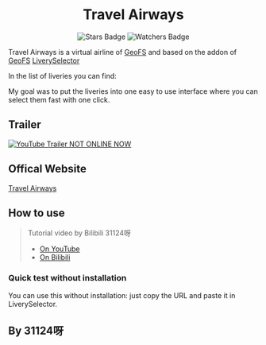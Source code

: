 <h1 align="center">Travel Airways</h1>

<p align="center">
    <img alt="Stars Badge" src="https://img.shields.io/github/stars/GeoFS-hub/Travel-Airways?style=flat-square&color=light-green">
    <img alt="Watchers Badge" src="https://img.shields.io/github/watchers/GeoFS-hub/Travel-Airways?style=flat-square&color=light-green">
</p>

Travel Airways is a virtual airline of [GeoFS](https://geo-fs.com) and based on the addon of [GeoFS](https://geo-fs.com) [LiverySelector](https://github.com/kolos26/GEOFS-LiverySelector)

In the list of liveries you can find:

My goal was to put the liveries into one easy to use interface where you can select them fast with one click.

## Trailer
[![YouTube Trailer NOT ONLINE NOW](封面)](URL)


## Offical Website

[Travel Airways](https://airtravel.neocities.org/)


## How to use

> Tutorial video by Bilibili 31124呀
> - [On YouTube](URL)
> - [On Bilibili](URL)


### Quick test without installation

You can use this without installation: just copy the URL and paste it in LiverySelector.


## By 31124呀
